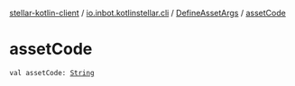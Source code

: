 [stellar-kotlin-client](../../index.md) / [io.inbot.kotlinstellar.cli](../index.md) / [DefineAssetArgs](index.md) / [assetCode](./asset-code.md)

# assetCode

`val assetCode: `[`String`](https://kotlinlang.org/api/latest/jvm/stdlib/kotlin/-string/index.html)